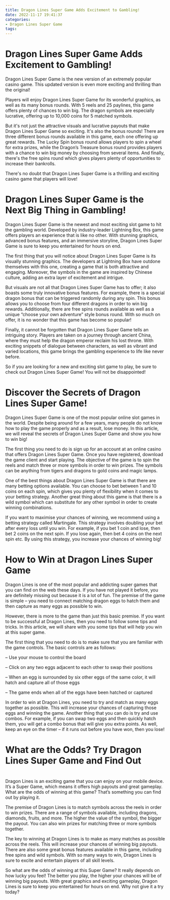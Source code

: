```yaml
---
title: Dragon Lines Super Game Adds Excitement to Gambling!
date: 2022-11-17 19:41:37
categories:
- Dragon Lines Super Game
tags:
---
```



#  Dragon Lines Super Game Adds Excitement to Gambling!

Dragon Lines Super Game is the new version of an extremely popular casino game. This updated version is even more exciting and thrilling than the original!

Players will enjoy Dragon Lines Super Game for its wonderful graphics, as well as its many bonus rounds. With 5 reels and 25 paylines, this game offers plenty of chances to win big. The dragon symbols are especially lucrative, offering up to 10,000 coins for 5 matched symbols.

But it's not just the attractive visuals and lucrative payouts that make Dragon Lines Super Game so exciting. It's also the bonus rounds! There are three different bonus rounds available in this game, each one offering up great rewards. The Lucky Spin bonus round allows players to spin a wheel for extra prizes, while the Dragon’s Treasure bonus round provides players with a chance to win big money by choosing from several items. And finally, there's the free spins round which gives players plenty of opportunities to increase their bankrolls.

There's no doubt that Dragon Lines Super Game is a thrilling and exciting casino game that players will love!

#  Dragon Lines Super Game is the Next Big Thing in Gambling!

Dragon Lines Super Game is the newest and most exciting slot game to hit the gambling world. Developed by industry-leader Lightning Box, this game offers players an experience that is like no other. With stunning graphics, advanced bonus features, and an immersive storyline, Dragon Lines Super Game is sure to keep you entertained for hours on end.

The first thing that you will notice about Dragon Lines Super Game is its visually stunning graphics. The developers at Lightning Box have outdone themselves with this one, creating a game that is both attractive and engaging. Moreover, the symbols in the game are inspired by Chinese culture, adding an extra layer of excitement and intrigue.

But visuals are not all that Dragon Lines Super Game has to offer; it also boasts some truly innovative bonus features. For example, there is a special dragon bonus that can be triggered randomly during any spin. This bonus allows you to choose from four different dragons in order to win big rewards. Additionally, there are free spins rounds available as well as a unique “choose your own adventure” style bonus round. With so much on offer, it is no wonder that this game has become so popular!

Finally, it cannot be forgotten that Dragon Lines Super Game tells an intriguing story. Players are taken on a journey through ancient China, where they must help the dragon emperor reclaim his lost throne. With exciting snippets of dialogue between characters, as well as vibrant and varied locations, this game brings the gambling experience to life like never before.

So if you are looking for a new and exciting slot game to play, be sure to check out Dragon Lines Super Game! You will not be disappointed!

#  Discover the Secrets of Dragon Lines Super Game!

Dragon Lines Super Game is one of the most popular online slot games in the world. Despite being around for a few years, many people do not know how to play the game properly and as a result, lose money. In this article, we will reveal the secrets of Dragon Lines Super Game and show you how to win big!

The first thing you need to do is sign up for an account at an online casino that offers Dragon Lines Super Game. Once you have registered, download the game client and start playing. The objective of the game is to spin the reels and match three or more symbols in order to win prizes. The symbols can be anything from tigers and dragons to gold coins and magic lamps.

One of the best things about Dragon Lines Super Game is that there are many betting options available. You can choose to bet between 1 and 10 coins on each spin, which gives you plenty of flexibility when it comes to your betting strategy. Another great thing about this game is that there is a wild symbol which can substitute for any other symbol in order to create winning combinations.

If you want to maximise your chances of winning, we recommend using a betting strategy called Martingale. This strategy involves doubling your bet after every loss until you win. For example, if you bet 1 coin and lose, then bet 2 coins on the next spin. If you lose again, then bet 4 coins on the next spin etc. By using this strategy, you increase your chances of winning big!

#  How to Win at Dragon Lines Super Game

Dragon Lines is one of the most popular and addicting super games that you can find on the web these days. If you have not played it before, you are definitely missing out because it is a lot of fun. The premise of the game is simple – you need to connect matching dragon eggs to hatch them and then capture as many eggs as possible to win.

However, there is more to the game than just this basic premise. If you want to be successful at Dragon Lines, then you need to follow some tips and tricks. In this article, we will share with you some tips that will help you win at this super game.

The first thing that you need to do is to make sure that you are familiar with the game controls. The basic controls are as follows:

– Use your mouse to control the board

– Click on any two eggs adjacent to each other to swap their positions

– When an egg is surrounded by six other eggs of the same color, it will hatch and capture all of those eggs

– The game ends when all of the eggs have been hatched or captured

In order to win at Dragon Lines, you need to try and match as many eggs together as possible. This will increase your chances of capturing those eggs and winning the game. Another thing that you can do is try and use combos. For example, if you can swap two eggs and then quickly hatch them, you will get a combo bonus that will give you extra points. As well, keep an eye on the timer – if it runs out before you have won, then you lose!

#  What are the Odds? Try Dragon Lines Super Game and Find Out

#

Dragon Lines is an exciting game that you can enjoy on your mobile device. It’s a Super Game, which means it offers high payouts and great gameplay. What are the odds of winning at this game? That’s something you can find out by playing it.

The premise of Dragon Lines is to match symbols across the reels in order to win prizes. There are a range of symbols available, including dragons, diamonds, fruits, and more. The higher the value of the symbol, the bigger the payout. You can also win prizes for matching three or more symbols together.

The key to winning at Dragon Lines is to make as many matches as possible across the reels. This will increase your chances of winning big payouts. There are also some great bonus features available in this game, including free spins and wild symbols. With so many ways to win, Dragon Lines is sure to excite and entertain players of all skill levels.

So what are the odds of winning at this Super Game? It really depends on how lucky you feel! The better you play, the higher your chances will be of winning big payouts. With great graphics and exciting gameplay, Dragon Lines is sure to keep you entertained for hours on end. Why not give it a try today?